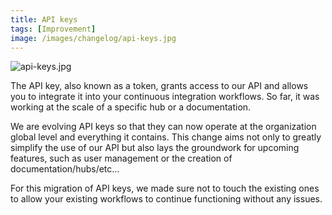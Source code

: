 ```yaml
---
title: API keys
tags: [Improvement]
image: /images/changelog/api-keys.jpg
---
```


![api-keys.jpg](/images/changelog/api-keys.jpg)

The API key, also known as a token, grants access to our API and allows you to integrate it into your continuous integration workflows. So far, it was working at the scale of a specific hub or a documentation.

We are evolving API keys so that they can now operate at the organization global level and everything it contains.
This change aims not only to greatly simplify the use of our API but also lays the groundwork for upcoming features, such as user management or the creation of documentation/hubs/etc...

For this migration of API keys, we made sure not to touch the existing ones to allow your existing workflows to continue functioning without any issues.